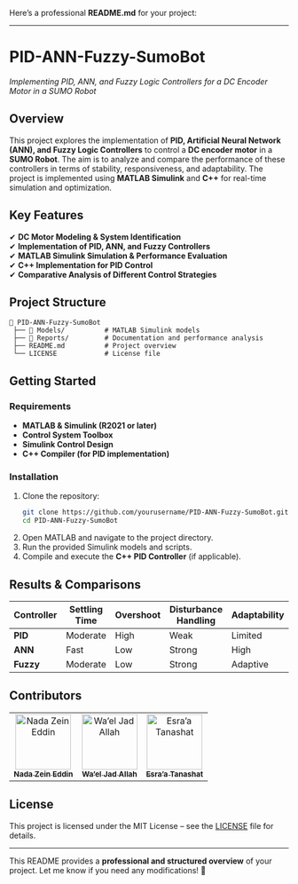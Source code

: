 Here’s a professional **README.md** for your project:  

---

# **PID-ANN-Fuzzy-SumoBot**  
*Implementing PID, ANN, and Fuzzy Logic Controllers for a DC Encoder Motor in a SUMO Robot*  

## **Overview**  
This project explores the implementation of **PID, Artificial Neural Network (ANN), and Fuzzy Logic Controllers** to control a **DC encoder motor** in a **SUMO Robot**. The aim is to analyze and compare the performance of these controllers in terms of stability, responsiveness, and adaptability. The project is implemented using **MATLAB Simulink** and **C++** for real-time simulation and optimization.  

## **Key Features**  
✔ **DC Motor Modeling & System Identification**  
✔ **Implementation of PID, ANN, and Fuzzy Controllers**  
✔ **MATLAB Simulink Simulation & Performance Evaluation**  
✔ **C++ Implementation for PID Control**  
✔ **Comparative Analysis of Different Control Strategies**  

## **Project Structure**  
```
📂 PID-ANN-Fuzzy-SumoBot  
 ├── 📁 Models/          # MATLAB Simulink models  
 ├── 📁 Reports/         # Documentation and performance analysis  
 ├── README.md          # Project overview  
 └── LICENSE            # License file  
```

## **Getting Started**  
### **Requirements**  
- **MATLAB & Simulink (R2021 or later)**  
- **Control System Toolbox**  
- **Simulink Control Design**  
- **C++ Compiler (for PID implementation)**  

### **Installation**  
1. Clone the repository:  
   ```bash
   git clone https://github.com/yourusername/PID-ANN-Fuzzy-SumoBot.git
   cd PID-ANN-Fuzzy-SumoBot
   ```
2. Open MATLAB and navigate to the project directory.  
3. Run the provided Simulink models and scripts.  
4. Compile and execute the **C++ PID Controller** (if applicable).  

## **Results & Comparisons**  
| Controller | Settling Time | Overshoot | Disturbance Handling | Adaptability |  
|------------|--------------|-----------|---------------------|--------------|  
| **PID**    | Moderate     | High      | Weak               | Limited      |  
| **ANN**    | Fast         | Low       | Strong             | High         |  
| **Fuzzy**  | Moderate     | Low       | Strong             | Adaptive     |  

## **Contributors**  
<table>  
  <tr>  
    <td align="center">  
      <a href="https://github.com/Nadazeineedin">  
        <img src="https://github.com/Nadazeineedin.png" width="100px;" alt="Nada Zein Eddin"/>  
        <br /><sub><b>Nada Zein Eddin</b></sub>  
      </a>  
    </td>  
    <td align="center">  
      <a href="https://github.com/Wael-JadAllah">  
        <img src="https://github.com/Wael-JadAllah.png" width="100px;" alt="Wa’el Jad Allah"/>  
        <br /><sub><b>Wa’el Jad Allah</b></sub>  
      </a>  
    </td>  
    <td align="center">  
      <a href="https://github.com/">  
        <img src="https://github.com/.png" width="100px;" alt="Esra’a Tanashat"/>  
        <br /><sub><b>Esra’a Tanashat</b></sub>  
      </a>  
    </td>  
  </tr>  
</table>  

## **License**  
This project is licensed under the MIT License – see the [LICENSE](LICENSE) file for details.  

---

This README provides a **professional and structured overview** of your project. Let me know if you need any modifications! 🚀
